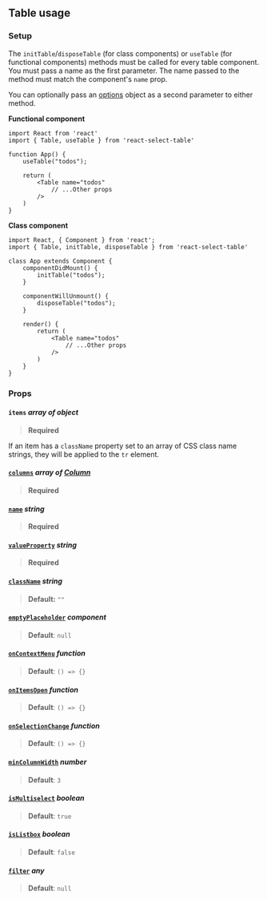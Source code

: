 ## Table usage

### Setup

The `initTable`/`disposeTable` (for class components) or `useTable` (for functional components) methods must be called for every table component. You must pass a name as the first parameter. The name passed to the method must match the component's `name` prop.

You can optionally pass an [options](./core.md#options-object) object as a second parameter to either method.

**Functional component**

```react
import React from 'react'
import { Table, useTable } from 'react-select-table'

function App() {
    useTable("todos");
    
    return (
        <Table name="todos"
            // ...Other props
        />
    )
}
```

**Class component**

```react
import React, { Component } from 'react';
import { Table, initTable, disposeTable } from 'react-select-table'

class App extends Component {
    componentDidMount() {
        initTable("todos");
    }
    
    componentWillUnmount() {
        disposeTable("todos");
    }

    render() {
        return (
            <Table name="todos"
                // ...Other props
            />
        )
    }
}
```



### Props

#### `items` _array of object_

> **Required**

If an item has a `className` property set to an array of CSS class name strings, they will be applied to the `tr` element.

#### [`columns`](./core.md#columns-array-of-column) _array of [Column](./core.md#column-object)_
> **Required**

#### [`name`](./core.md#name-string) _string_
> **Required**

#### [`valueProperty`](./core.md#valueproperty-string) _string_

> **Required**

#### [`className`](./core.md#classname-string) _string_

> **Default:** `""`

#### [`emptyPlaceholder`](./core.md#emptyplaceholder-component) _component_

> **Default**: `null`

#### [`onContextMenu`](./core.md#oncontextmenu-function) _function_

>  **Default**: `() => {}`

#### [`onItemsOpen`](./core.md#onitemsopen-function) _function_

> **Default**: `() => {}`

#### [`onSelectionChange`](./core.md#onselectionchange-function) _function_

> **Default**: `() => {}`

#### [`minColumnWidth`](./core.md#mincolumnwidth-number) *number*

> **Default**: `3`

#### [`isMultiselect`](./core.md#ismultiselect-boolean) *boolean*

> **Default**: `true`

#### [`isListbox`](./core.md#islistbox-boolean) *boolean*

> **Default**: `false`

#### [`filter`](./core.md#filter-any) *any*

> **Default**: `null`
